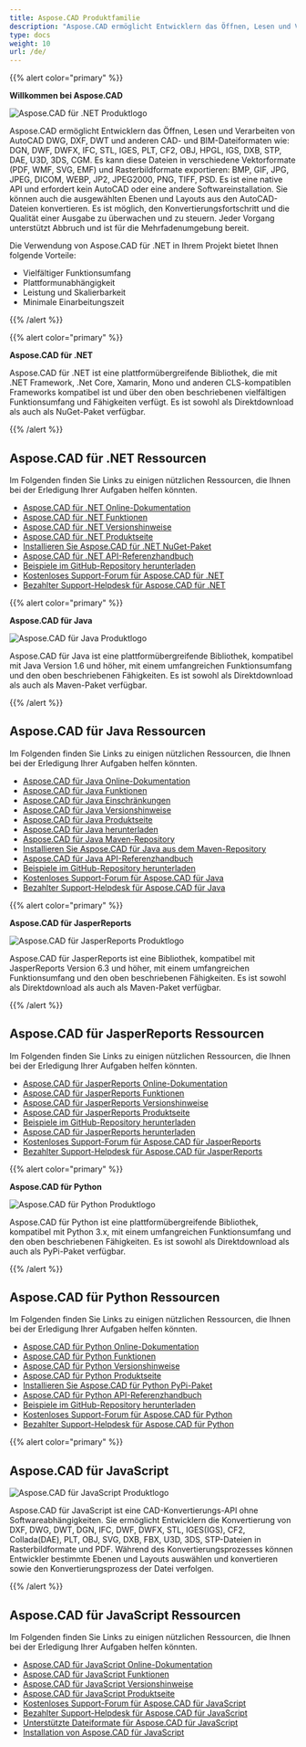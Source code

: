 ```yaml
---
title: Aspose.CAD Produktfamilie
description: "Aspose.CAD ermöglicht Entwicklern das Öffnen, Lesen und Verarbeiten von AutoCAD DWG, DXF, DWT und anderen CAD- und BIM-Dateiformaten wie: DGN, DWF, DWFX, IFC, STL, IGES, PLT, CF2, OBJ, HPGL, IGS, DXB, STP, DAE, U3D, 3DS, CGM"
type: docs
weight: 10
url: /de/
---
```


{{% alert color="primary" %}}

**Willkommen bei Aspose.CAD**

![Aspose.CAD für .NET Produktlogo](/cad/_assets/home_1.png)

Aspose.CAD ermöglicht Entwicklern das Öffnen, Lesen und Verarbeiten von AutoCAD DWG, DXF, DWT und anderen CAD- und BIM-Dateiformaten wie: DGN, DWF, DWFX, IFC, STL, IGES, PLT, CF2, OBJ, HPGL, IGS, DXB, STP, DAE, U3D, 3DS, CGM. Es kann diese Dateien in verschiedene Vektorformate (PDF, WMF, SVG, EMF) und Rasterbildformate exportieren: BMP, GIF, JPG, JPEG, DICOM, WEBP, JP2, JPEG2000, PNG, TIFF, PSD. Es ist eine native API und erfordert kein AutoCAD oder eine andere Softwareinstallation. Sie können auch die ausgewählten Ebenen und Layouts aus den AutoCAD-Dateien konvertieren.
Es ist möglich, den Konvertierungsfortschritt und die Qualität einer Ausgabe zu überwachen und zu steuern. Jeder Vorgang unterstützt Abbruch und ist für die Mehrfadenumgebung bereit.

Die Verwendung von Aspose.CAD für .NET in Ihrem Projekt bietet Ihnen folgende Vorteile:

- Vielfältiger Funktionsumfang
- Plattformunabhängigkeit
- Leistung und Skalierbarkeit
- Minimale Einarbeitungszeit

{{% /alert %}}

{{% alert color="primary" %}}

**Aspose.CAD für .NET**

Aspose.CAD für .NET ist eine plattformübergreifende Bibliothek, die mit .NET Framework, .Net Core, Xamarin, Mono und anderen CLS-kompatiblen Frameworks kompatibel ist und über den oben beschriebenen vielfältigen Funktionsumfang und Fähigkeiten verfügt. Es ist sowohl als Direktdownload als auch als NuGet-Paket verfügbar.

{{% /alert %}}

## **Aspose.CAD für .NET Ressourcen**

Im Folgenden finden Sie Links zu einigen nützlichen Ressourcen, die Ihnen bei der Erledigung Ihrer Aufgaben helfen könnten.

- [Aspose.CAD für .NET Online-Dokumentation](/cad/net/)
- [Aspose.CAD für .NET Funktionen](/cad/net/product-overview/#advanced-api-features)
- [Aspose.CAD für .NET Versionshinweise](https://releases.aspose.com/cad/net/release-notes/)
- [Aspose.CAD für .NET Produktseite](https://products.aspose.com/cad/net/)
- [Installieren Sie Aspose.CAD für .NET NuGet-Paket](https://www.nuget.org/packages/Aspose.CAD/)
- [Aspose.CAD für .NET API-Referenzhandbuch](https://reference.aspose.com/cad/net)
- [Beispiele im GitHub-Repository herunterladen](https://github.com/aspose-cad/Aspose.CAD-for-.NET)
- [Kostenloses Support-Forum für Aspose.CAD für .NET](https://forum.aspose.com/c/cad/19)
- [Bezahlter Support-Helpdesk für Aspose.CAD für .NET](https://helpdesk.aspose.com/)

{{% alert color="primary" %}}

**Aspose.CAD für Java**

![Aspose.CAD für Java Produktlogo](/cad/_assets/home_2.png)

Aspose.CAD für Java ist eine plattformübergreifende Bibliothek, kompatibel mit Java Version 1.6 und höher, mit einem umfangreichen Funktionsumfang und den oben beschriebenen Fähigkeiten. Es ist sowohl als Direktdownload als auch als Maven-Paket verfügbar.

{{% /alert %}}

## **Aspose.CAD für Java Ressourcen**

Im Folgenden finden Sie Links zu einigen nützlichen Ressourcen, die Ihnen bei der Erledigung Ihrer Aufgaben helfen könnten.

- [Aspose.CAD für Java Online-Dokumentation](/cad/java/)
- [Aspose.CAD für Java Funktionen](/cad/java/product-overview/#advanced-api-features)
- [Aspose.CAD für Java Einschränkungen](/cad/java/product-overview/#not-yet-supported)
- [Aspose.CAD für Java Versionshinweise](https://releases.aspose.com/cad/java/release-notes/)
- [Aspose.CAD für Java Produktseite](https://products.aspose.com/cad/java/)
- [Aspose.CAD für Java herunterladen](https://releases.aspose.com/cad/java/)
- [Aspose.CAD für Java Maven-Repository](https://releases.aspose.com/java/repo/com/aspose/aspose-cad/)
- [Installieren Sie Aspose.CAD für Java aus dem Maven-Repository](/cad/java/installation/)
- [Aspose.CAD für Java API-Referenzhandbuch](https://reference.aspose.com/cad/java)
- [Beispiele im GitHub-Repository herunterladen](https://github.com/aspose-cad/Aspose.CAD-for-Java)
- [Kostenloses Support-Forum für Aspose.CAD für Java](https://forum.aspose.com/c/cad/19)
- [Bezahlter Support-Helpdesk für Aspose.CAD für Java](https://helpdesk.aspose.com/)

{{% alert color="primary" %}}

**Aspose.CAD für JasperReports**

![Aspose.CAD für JasperReports Produktlogo](/cad/_assets/home_3.png)

Aspose.CAD für JasperReports ist eine Bibliothek, kompatibel mit JasperReports Version 6.3 und höher, mit einem umfangreichen Funktionsumfang und den oben beschriebenen Fähigkeiten. Es ist sowohl als Direktdownload als auch als Maven-Paket verfügbar.

{{% /alert %}}

## **Aspose.CAD für JasperReports Ressourcen**

Im Folgenden finden Sie Links zu einigen nützlichen Ressourcen, die Ihnen bei der Erledigung Ihrer Aufgaben helfen könnten.

- [Aspose.CAD für JasperReports Online-Dokumentation](/cad/jasperreports/)
- [Aspose.CAD für JasperReports Funktionen](/cad/jasperreports/features-overview/)
- [Aspose.CAD für JasperReports Versionshinweise](https://releases.aspose.com/cad/jasperreports/release-notes/)
- [Aspose.CAD für JasperReports Produktseite](https://products.aspose.com/cad/jasperreports/)
- [Beispiele im GitHub-Repository herunterladen](https://github.com/aspose-cad/Aspose.CAD-for-JasperReports)
- [Aspose.CAD für JasperReports herunterladen](https://downloads.aspose.com/cad/jasperreports)
- [Kostenloses Support-Forum für Aspose.CAD für JasperReports](https://forum.aspose.com/c/cad/19)
- [Bezahlter Support-Helpdesk für Aspose.CAD für JasperReports](https://helpdesk.aspose.com/)

{{% alert color="primary" %}}

**Aspose.CAD für Python**

![Aspose.CAD für Python Produktlogo](/cad/_assets/home_4.png)

Aspose.CAD für Python ist eine plattformübergreifende Bibliothek, kompatibel mit Python 3.x, mit einem umfangreichen Funktionsumfang und den oben beschriebenen Fähigkeiten. Es ist sowohl als Direktdownload als auch als PyPi-Paket verfügbar.

{{% /alert %}}

## **Aspose.CAD für Python Ressourcen**

Im Folgenden finden Sie Links zu einigen nützlichen Ressourcen, die Ihnen bei der Erledigung Ihrer Aufgaben helfen könnten.

- [Aspose.CAD für Python Online-Dokumentation](/cad/python-net/)
- [Aspose.CAD für Python Funktionen](/cad/python-net/product-overview/#advanced-api-features)
- [Aspose.CAD für Python Versionshinweise](https://releases.aspose.com/cad/python-net/release-notes/)
- [Aspose.CAD für Python Produktseite](https://products.aspose.com/cad/python-net/)
- [Installieren Sie Aspose.CAD für Python PyPi-Paket](https://pypi.org/project/aspose-cad/)
- [Aspose.CAD für Python API-Referenzhandbuch](https://reference.aspose.com/cad/python-net)
- [Beispiele im GitHub-Repository herunterladen](https://github.com/aspose-cad/Aspose.CAD-for-Python)
- [Kostenloses Support-Forum für Aspose.CAD für Python](https://forum.aspose.com/c/cad/19)
- [Bezahlter Support-Helpdesk für Aspose.CAD für Python](https://helpdesk.aspose.com/)

{{% alert color="primary" %}}

## **Aspose.CAD für JavaScript**

![Aspose.CAD für JavaScript Produktlogo](/cad/_assets/home_5.png)

Aspose.CAD für JavaScript ist eine CAD-Konvertierungs-API ohne Softwareabhängigkeiten. Sie ermöglicht Entwicklern die Konvertierung von DXF, DWG, DWT, DGN, IFC, DWF, DWFX, STL, IGES(IGS), CF2, Collada(DAE), PLT, OBJ, SVG, DXB, FBX, U3D, 3DS, STP-Dateien in Rasterbildformate und PDF. Während des Konvertierungsprozesses können Entwickler bestimmte Ebenen und Layouts auswählen und konvertieren sowie den Konvertierungsprozess der Datei verfolgen.

{{% /alert %}}

## **Aspose.CAD für JavaScript Ressourcen**

Im Folgenden finden Sie Links zu einigen nützlichen Ressourcen, die Ihnen bei der Erledigung Ihrer Aufgaben helfen könnten.

- [Aspose.CAD für JavaScript Online-Dokumentation](/cad/javascript-net/)
- [Aspose.CAD für JavaScript Funktionen](/cad/javascript-net/features/)
- [Aspose.CAD für JavaScript Versionshinweise](https://releases.aspose.com/cad/javascript-net/release-notes/)
- [Aspose.CAD für JavaScript Produktseite](https://products.aspose.com/cad/javascript-net/)
- [Kostenloses Support-Forum für Aspose.CAD für JavaScript](https://forum.aspose.com/c/cad/19)
- [Bezahlter Support-Helpdesk für Aspose.CAD für JavaScript](https://helpdesk.aspose.com/)
- [Unterstützte Dateiformate für Aspose.CAD für JavaScript](/cad/javascript-net/supported-file-formats/)
- [Installation von Aspose.CAD für JavaScript](/cad/javascript-net/installation/)
